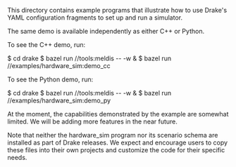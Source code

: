 
This directory contains example programs that illustrate how to use Drake's
YAML configuration fragments to set up and run a simulator.

The same demo is available independently as either C++ or Python.

To see the C++ demo, run:

$ cd drake
$ bazel run //tools:meldis -- -w &
$ bazel run //examples/hardware_sim:demo_cc

To see the Python demo, run:

$ cd drake
$ bazel run //tools:meldis -- -w &
$ bazel run //examples/hardware_sim:demo_py

At the moment, the capabilities demonstrated by the example are somewhat
limited. We will be adding more features in the near future.

Note that neither the hardware_sim program nor its scenario schema are
installed as part of Drake releases. We expect and encourage users to
copy these files into their own projects and customize the code for
their specific needs.
